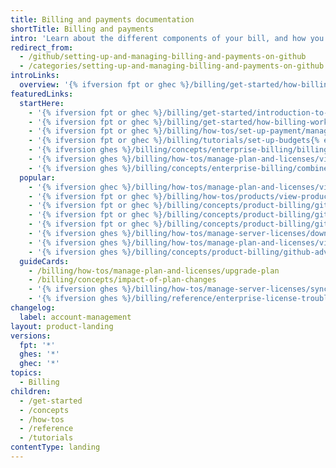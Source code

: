 ```yaml
---
title: Billing and payments documentation
shortTitle: Billing and payments
intro: 'Learn about the different components of your bill, and how you can view and manage those components.'
redirect_from:
  - /github/setting-up-and-managing-billing-and-payments-on-github
  - /categories/setting-up-and-managing-billing-and-payments-on-github
introLinks:
  overview: '{% ifversion fpt or ghec %}/billing/get-started/how-billing-works {% elsif ghes %}/billing/concepts/enterprise-billing/billing-for-enterprises{% endif %}'
featuredLinks:
  startHere:
    - '{% ifversion fpt or ghec %}/billing/get-started/introduction-to-billing{% endif %}'
    - '{% ifversion fpt or ghec %}/billing/get-started/how-billing-works{% endif %}'
    - '{% ifversion fpt or ghec %}/billing/how-tos/set-up-payment/manage-payment-info{% endif %}'
    - '{% ifversion fpt or ghec %}/billing/tutorials/set-up-budgets{% endif %}'
    - '{% ifversion ghes %}/billing/concepts/enterprise-billing/billing-for-enterprises{% endif %}'
    - '{% ifversion ghes %}/billing/how-tos/manage-plan-and-licenses/view-enterprise-usage{% endif %}'
    - '{% ifversion ghes %}/billing/concepts/enterprise-billing/combined-enterprise-use{% endif %}'
  popular:
    - '{% ifversion ghec %}/billing/how-tos/manage-plan-and-licenses/view-enterprise-usage{% endif %}'
    - '{% ifversion fpt or ghec %}/billing/how-tos/products/view-productlicense-use{% endif %}'
    - '{% ifversion fpt or ghec %}/billing/concepts/product-billing/github-actions{% endif %}'
    - '{% ifversion fpt or ghec %}/billing/concepts/product-billing/github-copilot{% endif %}'
    - '{% ifversion fpt or ghec %}/billing/concepts/product-billing/github-codespaces{% endif %}'
    - '{% ifversion ghes %}/billing/how-tos/manage-server-licenses/download-your-license{% endif %}'
    - '{% ifversion ghes %}/billing/how-tos/manage-plan-and-licenses/view-enterprise-usage{% endif %}'
    - '{% ifversion ghes %}/billing/concepts/product-billing/github-advanced-security{% endif %}'
  guideCards:
    - /billing/how-tos/manage-plan-and-licenses/upgrade-plan
    - /billing/concepts/impact-of-plan-changes
    - '{% ifversion ghes %}/billing/how-tos/manage-server-licenses/sync-license-usage{% endif %}'
    - '{% ifversion ghes %}/billing/reference/enterprise-license-troubleshooting{% endif %}'
changelog:
  label: account-management
layout: product-landing
versions:
  fpt: '*'
  ghes: '*'
  ghec: '*'
topics:
  - Billing
children:
  - /get-started
  - /concepts
  - /how-tos
  - /reference
  - /tutorials
contentType: landing
---
```

